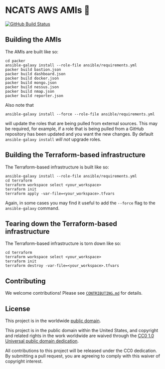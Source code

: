 # NCATS AWS AMIs 📀 #

[![GitHub Build Status](https://github.com/cisagov/cyhy_amis/workflows/build/badge.svg)](https://github.com/cisagov/cyhy_amis/actions)

## Building the AMIs ##

The AMIs are built like so:

```console
cd packer
ansible-galaxy install --role-file ansible/requirements.yml
packer build bastion.json
packer build dashboard.json
packer build docker.json
packer build mongo.json
packer build nessus.json
packer build nmap.json
packer build reporter.json
```

Also note that

```console
ansible-galaxy install --force --role-file ansible/requirements.yml
```

will update the roles that are being pulled from external sources.  This
may be required, for example, if a role that is being pulled from a
GitHub repository has been updated and you want the new changes.  By
default `ansible-galaxy install` *will not* upgrade roles.

## Building the Terraform-based infrastructure ##

The Terraform-based infrastructure is built like so:

```console
ansible-galaxy install --role-file ansible/requirements.yml
cd terraform
terraform workspace select <your_workspace>
terraform init
terraform apply -var-file=<your_workspace>.tfvars
```

Again, in some cases you may find it useful to add the `--force` flag
to the `ansible-galaxy` command.

## Tearing down the Terraform-based infrastructure ##

The Terraform-based infrastructure is torn down like so:

```console
cd terraform
terraform workspace select <your_workspace>
terraform init
terraform destroy -var-file=<your_workspace>.tfvars
```

## Contributing ##

We welcome contributions!  Please see [`CONTRIBUTING.md`](CONTRIBUTING.md) for
details.

## License ##

This project is in the worldwide [public domain](LICENSE).

This project is in the public domain within the United States, and
copyright and related rights in the work worldwide are waived through
the [CC0 1.0 Universal public domain
dedication](https://creativecommons.org/publicdomain/zero/1.0/).

All contributions to this project will be released under the CC0
dedication. By submitting a pull request, you are agreeing to comply
with this waiver of copyright interest.
